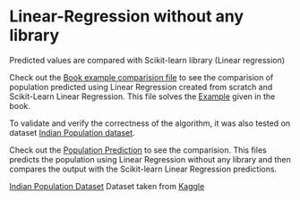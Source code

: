 # Linear-Regression without any library

Predicted values are compared with Scikit-learn library (Linear regression)

Check out the [Book example comparision file](book_example_comparision.ipynb) to see the comparision of population predicted using Linear Regression created from scratch and Scikit-Learn Linear Regression. This file solves the [Example](example.png) given in the book.


To validate and verify the correctness of the algorithm, it was also tested on dataset [Indian Population dataset](IndiaPopulation.csv).

Check out the [Population Prediction](population_prediction.ipynb) to see the comparision. This files predicts the population using Linear Regression without any library and then compares the output with the Scikit-learn Linear Regression predictions.

[Indian Population Dataset](IndiaPopulation.csv) Dataset taken from [Kaggle](https://www.kaggle.com/sansuthi/indian-population)
